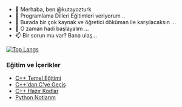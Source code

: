 - 👋 Merhaba, ben @kutayozturk
- 👀 Programlama Dilleri Eğitimleri veriyorum ..
- 🌱 Burada bir çok kaynak ve öğretici döküman ile karşılacaksın ...
- 💞️ O zaman hadi başlayalım ...
- 📫 Bir sorun mu var? Bana ulaş...

<!---
kutayozturk/kutayozturk is a ✨ special ✨ repository because its `README.md` (this file) appears on your GitHub profile.
You can click the Preview link to take a look at your changes.

[![Anurag's GitHub stats](https://github-readme-stats.vercel.app/api?username=kutayozturk)](https://github.com/kutayozturk/github-readme-stats)

[![Top Langs](https://github-readme-stats.vercel.app/api/top-langs/?username=kutayozturk&layout=compact)](https://github.com/kutayozturk/github-readme-stats)

[![Readme Card](https://github-readme-stats.vercel.app/api/pin/?username=kutayozturk&repo=github-readme-stats)](https://github.com/kutayozturk/github-readme-stats)
--->

[![Top Langs](https://github-readme-stats.vercel.app/api/top-langs/?username=kutayozturk&langs_count=8)](https://github.com/anuraghazra/github-readme-stats)

<h3>Eğitim ve İçerikler</h3>

<ul>
      <li><a href="https://github.com/kutayozturk/cpp-temel-egitim">C++ Temel Eğitimi</a></li>
      <li><a href="https://github.com/kutayozturk/cpp-den-C-diline-gecis">C++'dan C'ye Geçiş</a></li>
      <li><a href="https://github.com/kutayozturk/cpp-hazir-kodlar">C++ Hazır Kodlar</a></li>
      <li><a href="https://github.com/kutayozturk/Python-Notlarim">Python Notlarım</a></li>
      
</ul>
